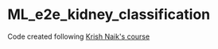 # ML_e2e_kidney_classification

Code created following [Krish Naik's course](https://www.youtube.com/redirect?event=video_description&redir_token=QUFFLUhqbTdhZUY4SWk3MHVmX3l0VW5ZekxRUUFKLTBSUXxBQ3Jtc0tuNnVvRF9uZF8zVTdFWmo2MnIxMlhDWHFTTXZxSy1jZjNKdUxoN3dGRFJ2NmVBTHFob3N6UW52NkJzMWowNzhodlYzdmoxcHNReTlFRWJVOFAwcUhsVHF1c0VNR0VJRE5Ba2s1cGg1M0sxTzVDR2tZbw&q=https%3A%2F%2Fgithub.com%2Fkrishnaik06%2FKidney-Disease-Classification-Deep-Learning-Project&v=86BKEv0X2xU)

